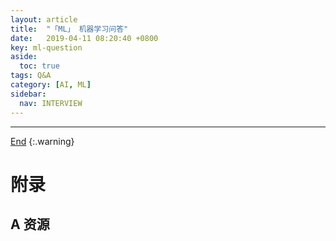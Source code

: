 ```yaml
---
layout: article
title:  "「ML」 机器学习问答"
date:   2019-04-11 08:20:40 +0800
key: ml-question
aside:
  toc: true
tags: Q&A
category: [AI, ML]
sidebar:
  nav: INTERVIEW
---
```

<span id='head'></span>  


<!--more-->

-------------------  
[End](#head)
{:.warning}  

# 附录
## A 资源
